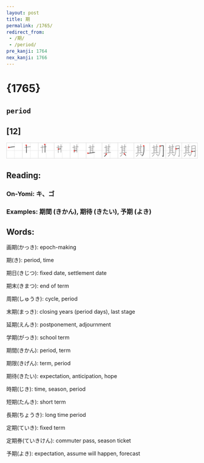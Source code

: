 ```yaml
---
layout: post
title: 期
permalink: /1765/
redirect_from:
 - /期/
 - /period/
pre_kanji: 1764
nex_kanji: 1766
---
```


# {1765}

## `period`

## [12]

<div class="stroke"><img src="../images/E69C9F.png" /></div>

## Reading:

### On-Yomi: キ、ゴ

### Examples: 期間 (きかん), 期待 (きたい), 予期 (よき)

## Words:

画期(かっき): epoch-making

期(き): period, time

期日(きじつ): fixed date, settlement date

期末(きまつ): end of term

周期(しゅうき): cycle, period

末期(まっき): closing years (period days), last stage

延期(えんき): postponement, adjournment

学期(がっき): school term

期間(きかん): period, term

期限(きげん): term, period

期待(きたい): expectation, anticipation, hope

時期(じき): time, season, period

短期(たんき): short term

長期(ちょうき): long time period

定期(ていき): fixed term

定期券(ていきけん): commuter pass, season ticket

予期(よき): expectation, assume will happen, forecast
